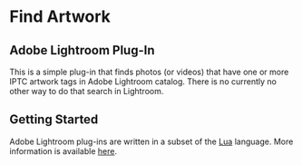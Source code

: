 # Find Artwork

## Adobe Lightroom Plug-In

This is a simple plug-in that finds photos (or videos) that have one or more IPTC artwork tags in Adobe Lightroom catalog.
There is no currently no other way to do that search in Lightroom.

## Getting Started

Adobe Lightroom plug-ins are written in a subset of the [Lua](https://www.lua.org/) language.
More information is available [here](http://www.adobe.com/devnet/photoshoplightroom.html).
